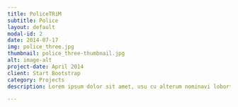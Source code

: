 ```yaml
---
title: PoliceTRiM
subtitle: Police
layout: default
modal-id: 2
date: 2014-07-17
img: police_three.jpg
thumbnail: police_three-thumbnail.jpg
alt: image-alt
project-date: April 2014
client: Start Bootstrap
category: Projects
description: Lorem ipsum dolor sit amet, usu cu alterum nominavi lobortis. At duo novum diceret. Tantas apeirian vix et, usu sanctus postulant inciderint ut, populo diceret necessitatibus in vim. Cu eum dicam feugiat noluisse.

---
```

